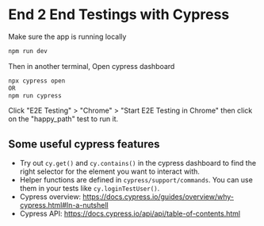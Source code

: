 # End 2 End Testings with Cypress

Make sure the app is running locally

```bash
npm run dev
```

Then in another terminal,
Open cypress dashboard

```bash
npx cypress open
OR
npm run cypress
```

Click "E2E Testing" > "Chrome" > "Start E2E Testing in Chrome" then click on the "happy_path" test to run it.

## Some useful cypress features

-   Try out `cy.get()` and `cy.contains()` in the cypress dashboard to find the right selector for the element you want to interact with.
-   Helper functions are defined in `cypress/support/commands`. You can use them in your tests like `cy.loginTestUser()`.
-   Cypress overview: https://docs.cypress.io/guides/overview/why-cypress.html#In-a-nutshell
-   Cypress API: https://docs.cypress.io/api/api/table-of-contents.html

